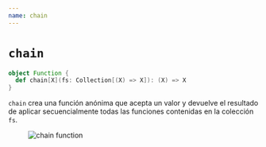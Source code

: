 ```yaml
---
name: chain
---
```


# `chain`

~~~ scala
object Function {
  def chain[X](fs: Collection[(X) => X]): (X) => X
}
~~~

`chain` crea una función anónima que acepta un valor y devuelve el resultado de aplicar secuencialmente todas las funciones contenidas en la colección `fs`.

<figure class="diagram">
  <img src="../images/chain.svg" alt="chain function">
  <!-- <figcaption class="diagram-desc"></figcaption> -->
</figure>
